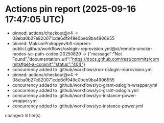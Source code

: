 # Actions pin report (2025-09-16 17:47:05 UTC)

  + pinned: actions/checkout@v4 → 08eba0b27e820071cde6df949e0beb9ba4906955
  + pinned: MaksimProkopyev/bfl-onprem-public/.github/workflows/oslogin-reprovision.yml@ci/remote-smoke-modes-yc-path-codex-20250829 → {"message":"Not Found","documentation_url":"https://docs.github.com/rest/commits/commits#get-a-commit","status":"404"}
  + concurrency added to .github/workflows/run-oslogin-reprovision.yml
  + pinned: actions/checkout@v4 → 08eba0b27e820071cde6df949e0beb9ba4906955
  + concurrency added to .github/workflows/yc-grant-oslogin-wrapper.yml
  + concurrency added to .github/workflows/yc-grant-oslogin.yml
  + concurrency added to .github/workflows/yc-instance-power-wrapper.yml
  + concurrency added to .github/workflows/yc-instance-power.yml

changed: 8 file(s)
